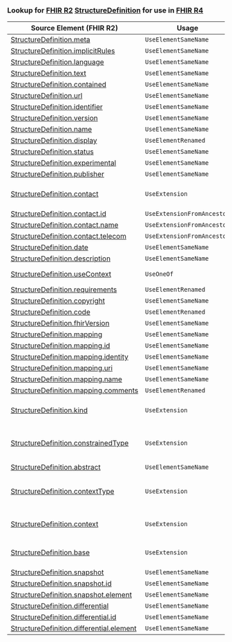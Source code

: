 ### Lookup for [FHIR R2](https://hl7.org/fhir/DSTU2/) [StructureDefinition](https://hl7.org/fhir/DSTU2/StructureDefinition.html) for use in [FHIR R4](https://hl7.org/fhir/R4/)

| Source Element (FHIR R2) | Usage | Target |
| -------------- | ----- | ------ |
| [StructureDefinition.meta](https://hl7.org/fhir/DSTU2/StructureDefinition.html#resource) | `UseElementSameName` | [StructureDefinition.meta](https://hl7.org/fhir/R4/StructureDefinition.html#resource) |
| [StructureDefinition.implicitRules](https://hl7.org/fhir/DSTU2/StructureDefinition.html#resource) | `UseElementSameName` | [StructureDefinition.implicitRules](https://hl7.org/fhir/R4/StructureDefinition.html#resource) |
| [StructureDefinition.language](https://hl7.org/fhir/DSTU2/StructureDefinition.html#resource) | `UseElementSameName` | [StructureDefinition.language](https://hl7.org/fhir/R4/StructureDefinition.html#resource) |
| [StructureDefinition.text](https://hl7.org/fhir/DSTU2/StructureDefinition.html#resource) | `UseElementSameName` | [StructureDefinition.text](https://hl7.org/fhir/R4/StructureDefinition.html#resource) |
| [StructureDefinition.contained](https://hl7.org/fhir/DSTU2/StructureDefinition.html#resource) | `UseElementSameName` | [StructureDefinition.contained](https://hl7.org/fhir/R4/StructureDefinition.html#resource) |
| [StructureDefinition.url](https://hl7.org/fhir/DSTU2/StructureDefinition.html#resource) | `UseElementSameName` | [StructureDefinition.url](https://hl7.org/fhir/R4/StructureDefinition.html#resource) |
| [StructureDefinition.identifier](https://hl7.org/fhir/DSTU2/StructureDefinition.html#resource) | `UseElementSameName` | [StructureDefinition.identifier](https://hl7.org/fhir/R4/StructureDefinition.html#resource) |
| [StructureDefinition.version](https://hl7.org/fhir/DSTU2/StructureDefinition.html#resource) | `UseElementSameName` | [StructureDefinition.version](https://hl7.org/fhir/R4/StructureDefinition.html#resource) |
| [StructureDefinition.name](https://hl7.org/fhir/DSTU2/StructureDefinition.html#resource) | `UseElementSameName` | [StructureDefinition.name](https://hl7.org/fhir/R4/StructureDefinition.html#resource) |
| [StructureDefinition.display](https://hl7.org/fhir/DSTU2/StructureDefinition.html#resource) | `UseElementRenamed` | [StructureDefinition.title](https://hl7.org/fhir/R4/StructureDefinition.html#resource) |
| [StructureDefinition.status](https://hl7.org/fhir/DSTU2/StructureDefinition.html#resource) | `UseElementSameName` | [StructureDefinition.status](https://hl7.org/fhir/R4/StructureDefinition.html#resource) |
| [StructureDefinition.experimental](https://hl7.org/fhir/DSTU2/StructureDefinition.html#resource) | `UseElementSameName` | [StructureDefinition.experimental](https://hl7.org/fhir/R4/StructureDefinition.html#resource) |
| [StructureDefinition.publisher](https://hl7.org/fhir/DSTU2/StructureDefinition.html#resource) | `UseElementSameName` | [StructureDefinition.publisher](https://hl7.org/fhir/R4/StructureDefinition.html#resource) |
| [StructureDefinition.contact](https://hl7.org/fhir/DSTU2/StructureDefinition.html#resource) | `UseExtension` | [http://hl7.org/fhir/1.0/StructureDefinition/extension-StructureDefinition.contact](StructureDefinition-ext-R2-StructureDefinition.contact.html) |
| [StructureDefinition.contact.id](https://hl7.org/fhir/DSTU2/StructureDefinition.html#resource) | `UseExtensionFromAncestor` | - |
| [StructureDefinition.contact.name](https://hl7.org/fhir/DSTU2/StructureDefinition.html#resource) | `UseExtensionFromAncestor` | - |
| [StructureDefinition.contact.telecom](https://hl7.org/fhir/DSTU2/StructureDefinition.html#resource) | `UseExtensionFromAncestor` | - |
| [StructureDefinition.date](https://hl7.org/fhir/DSTU2/StructureDefinition.html#resource) | `UseElementSameName` | [StructureDefinition.date](https://hl7.org/fhir/R4/StructureDefinition.html#resource) |
| [StructureDefinition.description](https://hl7.org/fhir/DSTU2/StructureDefinition.html#resource) | `UseElementSameName` | [StructureDefinition.description](https://hl7.org/fhir/R4/StructureDefinition.html#resource) |
| [StructureDefinition.useContext](https://hl7.org/fhir/DSTU2/StructureDefinition.html#resource) | `UseOneOf` | [StructureDefinition.useContext](https://hl7.org/fhir/R4/StructureDefinition.html#resource)<br />[StructureDefinition.jurisdiction](https://hl7.org/fhir/R4/StructureDefinition.html#resource) |
| [StructureDefinition.requirements](https://hl7.org/fhir/DSTU2/StructureDefinition.html#resource) | `UseElementRenamed` | [StructureDefinition.purpose](https://hl7.org/fhir/R4/StructureDefinition.html#resource) |
| [StructureDefinition.copyright](https://hl7.org/fhir/DSTU2/StructureDefinition.html#resource) | `UseElementSameName` | [StructureDefinition.copyright](https://hl7.org/fhir/R4/StructureDefinition.html#resource) |
| [StructureDefinition.code](https://hl7.org/fhir/DSTU2/StructureDefinition.html#resource) | `UseElementRenamed` | [StructureDefinition.keyword](https://hl7.org/fhir/R4/StructureDefinition.html#resource) |
| [StructureDefinition.fhirVersion](https://hl7.org/fhir/DSTU2/StructureDefinition.html#resource) | `UseElementSameName` | [StructureDefinition.fhirVersion](https://hl7.org/fhir/R4/StructureDefinition.html#resource) |
| [StructureDefinition.mapping](https://hl7.org/fhir/DSTU2/StructureDefinition.html#resource) | `UseElementSameName` | [StructureDefinition.mapping](https://hl7.org/fhir/R4/StructureDefinition.html#resource) |
| [StructureDefinition.mapping.id](https://hl7.org/fhir/DSTU2/StructureDefinition.html#resource) | `UseElementSameName` | [StructureDefinition.mapping.id](https://hl7.org/fhir/R4/StructureDefinition.html#resource) |
| [StructureDefinition.mapping.identity](https://hl7.org/fhir/DSTU2/StructureDefinition.html#resource) | `UseElementSameName` | [StructureDefinition.mapping.identity](https://hl7.org/fhir/R4/StructureDefinition.html#resource) |
| [StructureDefinition.mapping.uri](https://hl7.org/fhir/DSTU2/StructureDefinition.html#resource) | `UseElementSameName` | [StructureDefinition.mapping.uri](https://hl7.org/fhir/R4/StructureDefinition.html#resource) |
| [StructureDefinition.mapping.name](https://hl7.org/fhir/DSTU2/StructureDefinition.html#resource) | `UseElementSameName` | [StructureDefinition.mapping.name](https://hl7.org/fhir/R4/StructureDefinition.html#resource) |
| [StructureDefinition.mapping.comments](https://hl7.org/fhir/DSTU2/StructureDefinition.html#resource) | `UseElementRenamed` | [StructureDefinition.mapping.comment](https://hl7.org/fhir/R4/StructureDefinition.html#resource) |
| [StructureDefinition.kind](https://hl7.org/fhir/DSTU2/StructureDefinition.html#resource) | `UseExtension` | [http://hl7.org/fhir/1.0/StructureDefinition/extension-StructureDefinition.kind](StructureDefinition-ext-R2-StructureDefinition.kind.html) |
| [StructureDefinition.constrainedType](https://hl7.org/fhir/DSTU2/StructureDefinition.html#resource) | `UseExtension` | [http://hl7.org/fhir/1.0/StructureDefinition/extension-StructureDefinition.constrainedType](StructureDefinition-ext-R2-StructureDefinition.constrainedType.html) |
| [StructureDefinition.abstract](https://hl7.org/fhir/DSTU2/StructureDefinition.html#resource) | `UseElementSameName` | [StructureDefinition.abstract](https://hl7.org/fhir/R4/StructureDefinition.html#resource) |
| [StructureDefinition.contextType](https://hl7.org/fhir/DSTU2/StructureDefinition.html#resource) | `UseExtension` | [http://hl7.org/fhir/1.0/StructureDefinition/extension-StructureDefinition.contextType](StructureDefinition-ext-R2-StructureDefinition.contextType.html) |
| [StructureDefinition.context](https://hl7.org/fhir/DSTU2/StructureDefinition.html#resource) | `UseExtension` | [http://hl7.org/fhir/1.0/StructureDefinition/extension-StructureDefinition.context](StructureDefinition-ext-R2-StructureDefinition.context.html) |
| [StructureDefinition.base](https://hl7.org/fhir/DSTU2/StructureDefinition.html#resource) | `UseExtension` | [http://hl7.org/fhir/1.0/StructureDefinition/extension-StructureDefinition.base](StructureDefinition-ext-R2-StructureDefinition.base.html) |
| [StructureDefinition.snapshot](https://hl7.org/fhir/DSTU2/StructureDefinition.html#resource) | `UseElementSameName` | [StructureDefinition.snapshot](https://hl7.org/fhir/R4/StructureDefinition.html#resource) |
| [StructureDefinition.snapshot.id](https://hl7.org/fhir/DSTU2/StructureDefinition.html#resource) | `UseElementSameName` | [StructureDefinition.snapshot.id](https://hl7.org/fhir/R4/StructureDefinition.html#resource) |
| [StructureDefinition.snapshot.element](https://hl7.org/fhir/DSTU2/StructureDefinition.html#resource) | `UseElementSameName` | [StructureDefinition.snapshot.element](https://hl7.org/fhir/R4/StructureDefinition.html#resource) |
| [StructureDefinition.differential](https://hl7.org/fhir/DSTU2/StructureDefinition.html#resource) | `UseElementSameName` | [StructureDefinition.differential](https://hl7.org/fhir/R4/StructureDefinition.html#resource) |
| [StructureDefinition.differential.id](https://hl7.org/fhir/DSTU2/StructureDefinition.html#resource) | `UseElementSameName` | [StructureDefinition.differential.id](https://hl7.org/fhir/R4/StructureDefinition.html#resource) |
| [StructureDefinition.differential.element](https://hl7.org/fhir/DSTU2/StructureDefinition.html#resource) | `UseElementSameName` | [StructureDefinition.differential.element](https://hl7.org/fhir/R4/StructureDefinition.html#resource) |

